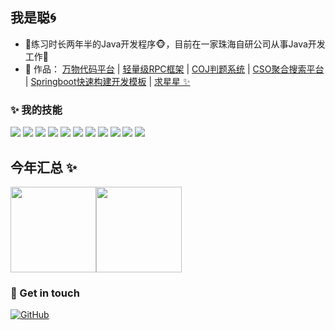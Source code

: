 ## 我是聪🌀

- 🌹练习时长两年半的Java开发程序🐵，目前在一家珠海自研公司从事Java开发工作🌈
- 🏡 作品： <a href="https://github.com/lhccong/wanwu-code-backend" target="_blank">万物代码平台</a> | <a href="https://github.com/lhccong/CRPC" target="_blank">轻量级RPC框架</a> | <a href="https://github.com/lhccong/Coj-backend" target="_blank">COJ判题系统</a> | <a href="https://github.com/lhccong/congso-backend" target="_blank">CSO聚合搜索平台</a> | <a href="https://github.com/lhccong/SpringBoot-quickly-builds-templates" target="_blank">Springboot快速构建开发模板</a> |  <a href="https://github.com/lhccong/wanwu-code-backend" target="_blank">求星星 ✨</a>

### ✨ 我的技能   

![](https://img.shields.io/badge/-Java-4C7491?style=flat-square&logo=java&logoColor=fff)
![](https://img.shields.io/badge/-Spring-5FB832?style=flat-square&logo=Spring&logoColor=fff)
![](https://img.shields.io/badge/-Python-3e74a2?style=flat-square&logo=Python&logoColor=fff)
![](https://img.shields.io/badge/-Node.js-339933?style=flat-square&logo=Node.js&logoColor=fff)
![](https://img.shields.io/badge/-Vue-4fc08d?style=flat-square&logo=Vue.js&logoColor=fff)
![](https://img.shields.io/badge/-React-2d98ce?style=flat-square&logo=React&logoColor=fff)
![](https://img.shields.io/badge/-Docker-2496ED?style=flat-square&logo=Docker&logoColor=fff)
![](https://img.shields.io/badge/-Linux-000000?style=flat-square&logo=Linux&logoColor=fff)
![](https://img.shields.io/badge/-MySQL-4479A1?style=flat-square&logo=MySQL&logoColor=fff)
![](https://img.shields.io/badge/-Redis-DC382D?style=flat-square&logo=Redis&logoColor=fff)
![](https://img.shields.io/badge/-Git-E84E31?style=flat-square&logo=Git&logoColor=fff)


## 今年汇总 ✨

<img align="" height="137px" src="https://github-readme-stats.vercel.app/api?username=lhccong&hide_title=true&hide_border=true&show_icons=true&include_all_commits=true&line_height=21&bg_color=0,EC6C6C,FFD479,FFFC79,73FA79&theme=graywhite&locale=cn" /><img align="" height="137px" src="https://github-readme-stats.vercel.app/api/top-langs/?username=lhccong&hide_title=true&hide_border=true&layout=compact&bg_color=0,73FA79,73FDFF,D783FF&theme=graywhite&locale=cn" />

### 🎉 Get in touch

[![GitHub](https://img.shields.io/badge/GitHub-grey?logo=github)](https://github.com/lhccong)
